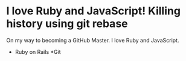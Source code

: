 I love Ruby and JavaScript!
Killing history using git rebase
=======
On my way to becoming a GitHub Master. I love Ruby and JavaScript.

* Ruby on Rails
*Git
